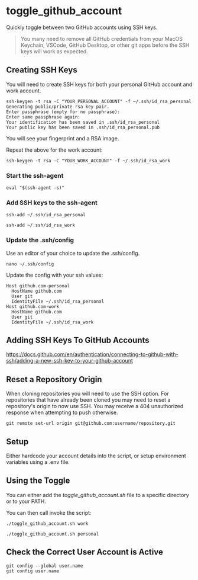 # toggle_github_account

Quickly toggle between two GitHub accounts using SSH keys.

> You many need to remove all GitHub credentials from your MacOS Keychain, VSCode, GitHub Desktop, or other git apps before the SSH keys will work as expected.

## Creating SSH Keys

You will need to create SSH keys for both your personal GitHub account and work account.

```
ssh-keygen -t rsa -C "YOUR_PERSONAL_ACCOUNT" -f ~/.ssh/id_rsa_personal
Generating public/private rsa key pair.
Enter passphrase (empty for no passphrase):
Enter same passphrase again:
Your identification has been saved in .ssh/id_rsa_personal
Your public key has been saved in .ssh/id_rsa_personal.pub
```

You will see your fingerprint and a RSA image.

Repeat the above for the work account:

```
ssh-keygen -t rsa -C "YOUR_WORK_ACCOUNT" -f ~/.ssh/id_rsa_work
```

### Start the ssh-agent

`eval "$(ssh-agent -s)"`

### Add SSH keys to the ssh-agent

`ssh-add ~/.ssh/id_rsa_personal`

`ssh-add ~/.ssh/id_rsa_work`

### Update the .ssh/config

Use an editor of your choice to update the .ssh/config.

```
nano ~/.ssh/config
```

Update the config with your ssh values:

```
Host github.com-personal
  HostName github.com
  User git
  IdentityFile ~/.ssh/id_rsa_personal
Host github.com-work
  HostName github.com
  User git
  IdentityFile ~/.ssh/id_rsa_work
```

## Adding SSH Keys To GitHub Accounts

https://docs.github.com/en/authentication/connecting-to-github-with-ssh/adding-a-new-ssh-key-to-your-github-account

## Reset a Repository Origin

When cloning repositories you will need to use the SSH option. For repositories that have already been cloned you may need to reset a repository's origin to now use SSH. You may receive a 404 unauthorized response when attempting to push otherwise.

```
git remote set-url origin git@github.com:username/repository.git
```

## Setup

Either hardcode your account details into the script, or setup environment variables using a .env file.

## Using the Toggle

You can either add the _toggle_github_account.sh_ file to a specific directory or to your PATH.

You can then call invoke the script:

```
./toggle_github_account.sh work
```

```
./toggle_github_account.sh personal
```

## Check the Correct User Account is Active

```
git config --global user.name
git config user.name
```
